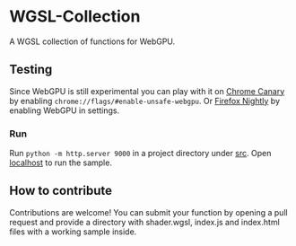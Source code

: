 # WGSL-Collection
A WGSL collection of functions for WebGPU.
## Testing
Since WebGPU is still experimental you can play with it on [Chrome Canary](https://www.google.com/intl/it/chrome/canary/) by enabling `chrome://flags/#enable-unsafe-webgpu`. Or [Firefox Nightly](https://www.mozilla.org/it/firefox/channel/desktop/) by enabling WebGPU in settings.
### Run
Run `python -m http.server 9000` in a project directory under [src](src). Open [localhost](http://localhost:9000/) to run the sample.
## How to contribute
Contributions are welcome! You can submit your function by opening a pull request and provide a directory with shader.wgsl, index.js and index.html files with a working sample inside.
